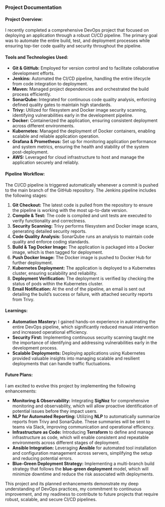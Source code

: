 ### Project Documentation

#### **Project Overview:**
I recently completed a comprehensive DevOps project that focused on deploying an application through a robust CI/CD pipeline. The primary goal was to automate the entire build, test, and deployment processes while ensuring top-tier code quality and security throughout the pipeline.

#### **Tools and Technologies Used:**
- **Git & GitHub:** Employed for version control and to facilitate collaborative development efforts.
- **Jenkins:** Automated the CI/CD pipeline, handling the entire lifecycle from code integration to deployment.
- **Maven:** Managed project dependencies and orchestrated the build process efficiently.
- **SonarQube:** Integrated for continuous code quality analysis, enforcing defined quality gates to maintain high standards.
- **Trivy:** Utilized for filesystem and Docker image security scanning, identifying vulnerabilities early in the development pipeline.
- **Docker:** Containerized the application, ensuring consistent deployment across different environments.
- **Kubernetes:** Managed the deployment of Docker containers, enabling scalable and reliable application operation.
- **Grafana & Prometheus:** Set up for monitoring application performance and system metrics, ensuring the health and stability of the system post-deployment.
- **AWS:** Leveraged for cloud infrastructure to host and manage the application securely and reliably.

#### **Pipeline Workflow:**
The CI/CD pipeline is triggered automatically whenever a commit is pushed to the main branch of the GitHub repository. The Jenkins pipeline includes the following stages:

1. **Git Checkout:** The latest code is pulled from the repository to ensure the pipeline is working with the most up-to-date version.
2. **Compile & Test:** The code is compiled and unit tests are executed to verify functionality and correctness.
3. **Security Scanning:** Trivy performs filesystem and Docker image scans, generating detailed security reports.
4. **Code Quality Analysis:** SonarQube runs an analysis to maintain code quality and enforce coding standards.
5. **Build & Tag Docker Image:** The application is packaged into a Docker image, which is then tagged for deployment.
6. **Push Docker Image:** The Docker image is pushed to Docker Hub for further deployment.
7. **Kubernetes Deployment:** The application is deployed to a Kubernetes cluster, ensuring scalability and reliability.
8. **Deployment Verification:** The deployment is verified by checking the status of pods within the Kubernetes cluster.
9. **Email Notification:** At the end of the pipeline, an email is sent out detailing the build’s success or failure, with attached security reports from Trivy.

#### **Learnings:**
- **Automation Mastery:** I gained hands-on experience in automating the entire DevOps pipeline, which significantly reduced manual intervention and increased operational efficiency.
- **Security First:** Implementing continuous security scanning taught me the importance of identifying and addressing vulnerabilities early in the development process.
- **Scalable Deployments:** Deploying applications using Kubernetes provided valuable insights into managing scalable and resilient deployments that can handle traffic fluctuations.

#### **Future Plans:**
I am excited to evolve this project by implementing the following enhancements:

- **Monitoring & Observability:** Integrating **SigNoz** for comprehensive monitoring and observability, which will allow proactive identification of potential issues before they impact users.
- **NLP for Automated Reporting:** Utilizing **NLP** to automatically summarize reports from Trivy and SonarQube. These summaries will be sent to teams via Slack, improving communication and operational efficiency.
- **Infrastructure as Code:** Introducing **Terraform** to define and manage infrastructure as code, which will enable consistent and repeatable environments across different stages of deployment.
- **Ansible Integration:** Leveraging **Ansible** for automated tool installation and configuration management across servers, simplifying the setup and reducing potential errors.
- **Blue-Green Deployment Strategy:** Implementing a multi-branch build strategy that follows the **blue-green deployment** model, which will minimize downtime and reduce the risk associated with deployments. 

This project and its planned enhancements demonstrate my deep understanding of DevOps practices, my commitment to continuous improvement, and my readiness to contribute to future projects that require robust, scalable, and secure CI/CD pipelines.

